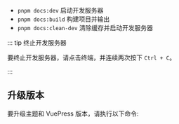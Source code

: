 - `pnpm docs:dev` 启动开发服务器
- `pnpm docs:build` 构建项目并输出
- `pnpm docs:clean-dev` 清除缓存并启动开发服务器

::: tip 终止开发服务器

要终止开发服务器，请点击终端，并连续两次按下 `Ctrl + C`。

:::

## 升级版本

要升级主题和 VuePress 版本，请执行以下命令: